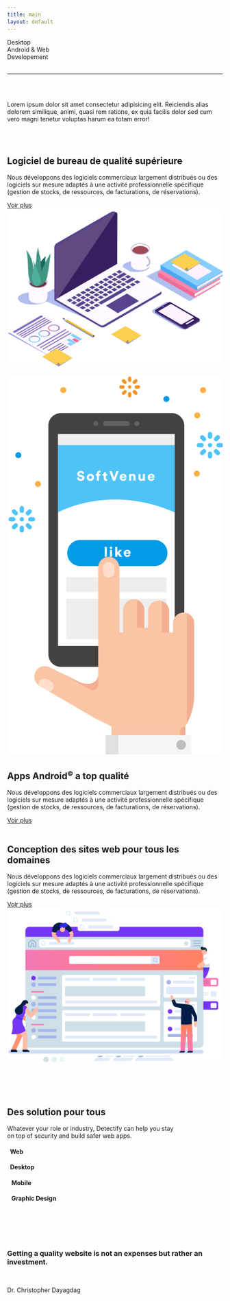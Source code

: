 ```yaml
---
title: main
layout: default
---
```



<div class="container services">
    <div class="row mb-md-5 mt-5 py-5 outline-row">
        <div class="col-10">
            <span class="outline-small">Desktop </span> <br>
            <span class="outline-medium">Android &amp; Web</span> <br>
            <span class="outline-large">Developement</span>
            <br>
            <br>
            <hr class="rainbow-hr">
            <br>
            <br>
            <p>Lorem ipsum dolor sit amet consectetur adipisicing elit. Reiciendis alias dolorem similique, animi, quasi
                rem ratione, ex quia facilis dolor sed cum vero magni tenetur voluptas harum ea totam error!</p>
        </div>
    </div>
    <br>
    <br>
    <div class="row mb-5">
        <div class="col-sm-12 col-md-6 order-2 order-md-1">
            <h2 class="mt-md-5">Logiciel de bureau de qualité supérieure</h2>
            <p>Nous développons des logiciels commerciaux largement distribués ou des logiciels sur mesure adaptés à une
                activité professionnelle spécifique (gestion de stocks, de ressources, de facturations, de
                réservations).</p>
            <a href="#" class="btn btn-section">Voir plus </a>
        </div>
        <div class="col-sm-12 col-md-6 order-1 order-md-2 mb-5">
            <img class="img-fluid img-desktop" src="./assets/img/desktop.png" alt="desktop">
        </div>
    </div>
    <br>
    <div class="row mb-5">
        <div class="col-sm-12 col-md-4 text-center mb-4">
            <img class="img-fluid img-android" src="./assets/img/android.png" alt="android">
        </div>
        <div class="col-sm-12 col-md-8">
            <h2 class="mt-md-5">Apps Android<sup><small>©</small></sup> a top qualité</h2>
            <p>Nous développons des logiciels commerciaux largement distribués ou des logiciels sur mesure adaptés à une
                activité professionnelle spécifique (gestion de stocks, de ressources, de facturations, de
                réservations).</p>
            <a href="#" class="btn btn-section">Voir plus </a>
        </div>
    </div>
    <div class="row mb-5">
        <div class="col-sm-12 col-md-6 order-2 order-md-1">
            <br>
            <h2 class="mt-md-5">Conception des sites web pour tous les domaines</h2>
            <p>Nous développons des logiciels commerciaux largement distribués ou des logiciels sur mesure adaptés à une
                activité professionnelle spécifique (gestion de stocks, de ressources, de facturations, de
                réservations).</p>
            <a href="#" class="btn btn-section">Voir plus </a>
        </div>
        <div class="col-sm-12 col-md-6 order-1 order-md-2 mb-5">
            <img class="img-fluid img-web" src="./assets/img/website.png" alt="web">
        </div>
    </div>
</div>
<div class="container-fluid solutions py-5">
    <br>
    <br>
    <br>
    <br>
    <div class="row mb-5">
        <div class="col-sm-12 col-md-6 offset-md-3 text-center">
            <h2 class="text-center mb-4">Des solution pour tous</h2>
            <p>Whatever your role or industry, Detectify can help you stay<br> on top of security and build safer web
                apps.</p>
        </div>
    </div>
    <div class="row px-md-5">
        <div class="col-sm-12 col-md-3">
            <div class="single-card mt-2 text-center">
                <div class="card-body pt-5 pb-4">
                    <h4 class="card-title"><small><span
                                class="fas fa-globe text-project-link"></span></small>&nbsp;&nbsp;Web</h4>
                </div>
            </div>
        </div>
        <div class="col-sm-12 col-md-3">
            <div class="single-card mt-2 text-center">
                <div class="card-body pt-5 pb-4">
                    <h4 class="card-title"><small><span
                                class="fas fa-desktop text-project-link"></span></small>&nbsp;&nbsp;Desktop</h4>
                </div>
            </div>
        </div>
        <div class="col-sm-12 col-md-3">
            <div class="single-card mt-2 text-center">
                <div class="card-body pt-5 pb-4">
                    <h4 class="card-title"><small><span
                                class="fab fa-android text-project-link"></span></small>&nbsp;&nbsp; Mobile</h4>
                </div>
            </div>
        </div>
        <div class="col-sm-12 col-md-3">
            <div class="single-card mt-2 text-center">
                <div class="card-body pt-5 pb-4">
                    <h4 class="card-title"><small><span
                                class="fas fa-paint-brush text-project-link"></span></small>&nbsp;&nbsp; Graphic Design
                    </h4>
                </div>
            </div>
        </div>
    </div>
    <br>
    <br>
    <br>
    <br>
</div>
<section class="quote text-center" id="quote" style="background-position: 0% 0%;">
    <div class="container quote-container p-5">
        <h3>Getting a quality website is not an expenses but rather an investment.</h3>
        <br>
        <p> Dr. Christopher Dayagdag </p>
    </div>
</section>